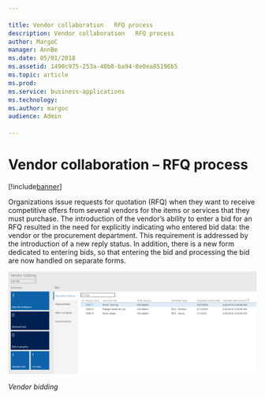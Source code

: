 ```yaml
---

title: Vendor collaboration   RFQ process
description: Vendor collaboration   RFQ process
author: MargoC
manager: AnnBe
ms.date: 05/01/2018
ms.assetid: 1490c975-253a-48b0-ba94-8e0ea85196b5
ms.topic: article
ms.prod: 
ms.service: business-applications
ms.technology: 
ms.author: margoc
audience: Admin

---
```

#  Vendor collaboration – RFQ process




[!include[banner](../../../includes/banner.md)]

Organizations issue requests for quotation (RFQ) when they want to receive
competitive offers from several vendors for the items or services that they must
purchase. The introduction of the vendor’s ability to enter a bid for an RFQ
resulted in the need for explicitly indicating who entered bid data: the vendor
or the procurement department. This requirement is addressed by the introduction
of a new reply status. In addition, there is a new form dedicated to entering
bids, so that entering the bid and processing the bid are now handled on
separate forms.

![A screenshot of the vendor bidding list](media/vendor-collaboration-rfq-process-1.png "A screenshot of the vendor bidding list")
<!-- FO_Vendor portal_Vendor_ bidding_A.png -->


*Vendor bidding*
